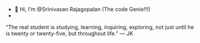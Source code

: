 - 👋 Hi, I’m @Srinivasan Rajagopalan (The code Genie!!!)
- 


“The real student is studying, learning, inquiring, exploring, not just until he is twenty or twenty-five, but throughout life.”
— JK

